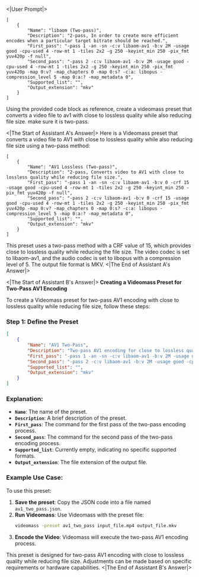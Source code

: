 <|User Prompt|>
```
[
    {
        "Name": "libaom (Two-pass)",
        "Description": "2-pass, In order to create more efficient encodes when a particular target bitrate should be reached.",
        "First_pass": "-pass 1 -an -sn -c:v libaom-av1 -b:v 2M -usage good -cpu-used 4 -row-mt 1 -tiles 2x2 -g 250 -keyint_min 250 -pix_fmt yuv420p -f null",
        "Second_pass": "-pass 2 -c:v libaom-av1 -b:v 2M -usage good -cpu-used 4 -row-mt 1 -tiles 2x2 -g 250 -keyint_min 250 -pix_fmt yuv420p -map 0:v? -map_chapters 0 -map 0:s? -c:a: libopus -compression_level 5 -map 0:a:? -map_metadata 0",
        "Supported_list": "",
        "Output_extension": "mkv"
    }
]
```

Using the provided code block as reference, create a videomass preset that converts a video file to av1 with close to lossless quality while also reducing file size. make sure it is two-pass.

<|The Start of Assistant A's Answer|>
Here is a Videomass preset that converts a video file to AV1 with close to lossless quality while also reducing file size using a two-pass method:

```
[
    {
        "Name": "AV1 Lossless (Two-pass)",
        "Description": "2-pass, Converts video to AV1 with close to lossless quality while reducing file size.",
        "First_pass": "-pass 1 -an -sn -c:v libaom-av1 -b:v 0 -crf 15 -usage good -cpu-used 4 -row-mt 1 -tiles 2x2 -g 250 -keyint_min 250 -pix_fmt yuv420p -f null",
        "Second_pass": "-pass 2 -c:v libaom-av1 -b:v 0 -crf 15 -usage good -cpu-used 4 -row-mt 1 -tiles 2x2 -g 250 -keyint_min 250 -pix_fmt yuv420p -map 0:v? -map_chapters 0 -map 0:s? -c:a: libopus -compression_level 5 -map 0:a:? -map_metadata 0",
        "Supported_list": "",
        "Output_extension": "mkv"
    }
]
```

This preset uses a two-pass method with a CRF value of 15, which provides close to lossless quality while reducing the file size. The video codec is set to libaom-av1, and the audio codec is set to libopus with a compression level of 5. The output file format is MKV.
<|The End of Assistant A's Answer|>

<|The Start of Assistant B's Answer|>
**Creating a Videomass Preset for Two-Pass AV1 Encoding**

To create a Videomass preset for two-pass AV1 encoding with close to lossless quality while reducing file size, follow these steps:

### Step 1: Define the Preset

```json
[
    {
        "Name": "AV1 Two-Pass",
        "Description": "Two-pass AV1 encoding for close to lossless quality with reduced file size.",
        "First_pass": "-pass 1 -an -sn -c:v libaom-av1 -b:v 2M -usage good -cpu-used 4 -row-mt 1 -tiles 2x2 -g 250 -keyint_min 250 -pix_fmt yuv420p -f null",
        "Second_pass": "-pass 2 -c:v libaom-av1 -b:v 2M -usage good -cpu-used 4 -row-mt 1 -tiles 2x2 -g 250 -keyint_min 250 -pix_fmt yuv420p -map 0:v? -map_chapters 0 -map 0:s? -c:a libopus -compression_level 5 -map 0:a:? -map_metadata 0",
        "Supported_list": "",
        "Output_extension": "mkv"
    }
]
```

### Explanation:

- **`Name`**: The name of the preset.
- **`Description`**: A brief description of the preset.
- **`First_pass`**: The command for the first pass of the two-pass encoding process.
- **`Second_pass`**: The command for the second pass of the two-pass encoding process.
- **`Supported_list`**: Currently empty, indicating no specific supported formats.
- **`Output_extension`**: The file extension of the output file.

### Example Use Case:

To use this preset:

1. **Save the preset**: Copy the JSON code into a file named `av1_two_pass.json`.
2. **Run Videomass**: Use Videomass with the preset file:
   ```bash
   videomass -preset av1_two_pass input_file.mp4 output_file.mkv
   ```
3. **Encode the Video**: Videomass will execute the two-pass AV1 encoding process.

This preset is designed for two-pass AV1 encoding with close to lossless quality while reducing file size. Adjustments can be made based on specific requirements or hardware capabilities.
<|The End of Assistant B's Answer|>